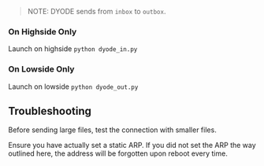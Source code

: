 > NOTE: DYODE sends from `inbox` to `outbox`.

### On Highside Only

Launch on highside
`python dyode_in.py`

### On Lowside Only

Launch on lowside
`python dyode_out.py`


## Troubleshooting

Before sending large files, test the connection with smaller files.

Ensure you have actually set a static ARP. If you did not set the ARP the way outlined here, the address will be forgotten upon reboot every time.
